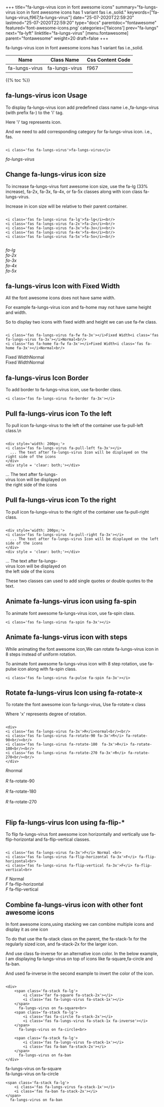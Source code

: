 +++
title="fa-lungs-virus icon in font awesome icons"
summary="fa-lungs-virus icon in font awesome icons has 1 variant fas i.e.,solid."
keywords=["fa-lungs-virus,f967,fa-lungs-virus"]
date="25-07-2020T22:59:20"
lastmod="25-07-2020T22:59:20"
type="docs"
parentdoc="fontawesome"
featured='font-awesome-icons.png'
categories=['faicons']
prev="fa-lungs"
next="fa-lyft"
linktitle="fa-lungs-virus"
[menu.fontawesome]
parent="fontawesome"
weight=20
draft=false
+++


fa-lungs-virus icon in font awesome icons has 1 variant fas i.e.,solid.

<div class='table-responsive'><table class='table'><thead><tr><th>Name</th><th>Class Name</th><th>Css Content Code</th></tr></thead><tbody><tr><td>fa-lungs-virus</td><td>fa-lungs-virus</td><td>f967</td></tr></tbody></table></div>


{{% toc %}}


## fa-lungs-virus icon Usage

To display fa-lungs-virus icon add predefined class name i.e.,fa-lungs-virus (with prefix fa-) to the 'i' tag.

Here 'i' tag represents icon.

And we need to add corresponding category for fa-lungs-virus icon. i.e., fas.


```

<i class='fas fa-lungs-virus'>fa-lungs-virus</i>
```

<i class='fas fa-lungs-virus'>fa-lungs-virus</i>




## Change fa-lungs-virus icon size
To increase fa-lungs-virus font awesome icon size, use the fa-lg (33% increase), fa-2x, fa-3x, fa-4x, or fa-5x classes along with icon class fa-lungs-virus.

Increase in icon size will be relative to their parent container. 

```

<i class='fas fa-lungs-virus fa-lg'>fa-lg</i><br/>
<i class='fas fa-lungs-virus fa-2x'>fa-2x</i><br/>
<i class='fas fa-lungs-virus fa-3x'>fa-3x</i><br/>
<i class='fas fa-lungs-virus fa-4x'>fa-4x</i><br/>
<i class='fas fa-lungs-virus fa-5x'>fa-5x</i><br/>
            
```

<i class='fas fa-lungs-virus fa-lg'>fa-lg</i><br/>
<i class='fas fa-lungs-virus fa-2x'>fa-2x</i><br/>
<i class='fas fa-lungs-virus fa-3x'>fa-3x</i><br/>
<i class='fas fa-lungs-virus fa-4x'>fa-4x</i><br/>
<i class='fas fa-lungs-virus fa-5x'>fa-5x</i><br/>
            



## fa-lungs-virus Icon with Fixed Width 

All the font awesome icons does not have same width.

For example fa-lungs-virus icon and fa-home may not have same height and width.

So to display two icons with fixed width and height we can use fa-fw class.


```

<i class='fas fa-lungs-virus fa-fw fa-3x'></i>Fixed Width<i class='fas fa-lungs-virus fa-3x'></i>Normal<br/>
<i class='fas fa-home fa-fw fa-3x'></i>Fixed Width<i class='fas fa-home fa-3x'></i>Normal<br/>
```

<i class='fas fa-lungs-virus fa-fw fa-3x'></i>Fixed Width<i class='fas fa-lungs-virus fa-3x'></i>Normal<br/>
<i class='fas fa-home fa-fw fa-3x'></i>Fixed Width<i class='fas fa-home fa-3x'></i>Normal<br/>



## fa-lungs-virus Icon Border 

To add border to fa-lungs-virus icon, use fa-border class.


```
<i class='fas fa-lungs-virus fa-border fa-3x'></i>

```
<i class='fas fa-lungs-virus fa-border fa-3x'></i>





## Pull fa-lungs-virus icon To the left

To pull icon fa-lungs-virus to the left of the container use fa-pull-left class.\n

```

<div style='width: 200px;'>
<i class='fas fa-lungs-virus fa-pull-left fa-3x'></i>
  ... The text after fa-lungs-virus Icon will be displayed on the right side of the icons
</div>
<div style = 'clear: both;'></div>
```

<div style='width: 200px;'>
<i class='fas fa-lungs-virus fa-pull-left fa-3x'></i>
  ... The text after fa-lungs-virus Icon will be displayed on the right side of the icons
</div>
<div style = 'clear: both;'></div>




## Pull fa-lungs-virus icon To the right
To pull icon fa-lungs-virus to the right of the container use fa-pull-right class.

```

<div style='width: 200px;'>
<i class='fas fa-lungs-virus fa-pull-right fa-3x'></i>
  ... The text after fa-lungs-virus Icon will be displayed on the left side of the icons
</div>
<div style = 'clear: both;'></div>
```

<div style='width: 200px;'>
<i class='fas fa-lungs-virus fa-pull-right fa-3x'></i>
  ... The text after fa-lungs-virus Icon will be displayed on the left side of the icons
</div>
<div style = 'clear: both;'></div>

These two classes can used to add single quotes or double quotes to the text.


## Animate fa-lungs-virus icon using fa-spin
To animate font awesome fa-lungs-virus icon, use fa-spin class.

```
<i class='fas fa-lungs-virus fa-spin fa-3x'></i>
```
<i class='fas fa-lungs-virus fa-spin fa-3x'></i>




## Animate fa-lungs-virus icon with steps
While animating the font awesome icon,We can rotate fa-lungs-virus icon in 8 steps instead of uniform rotation.

To animate font awesome fa-lungs-virus icon with 8 step rotation, use fa-pulse icon along with fa-spin class.


```
<i class='fas fa-lungs-virus fa-pulse fa-spin fa-3x'></i>

```
<i class='fas fa-lungs-virus fa-pulse fa-spin fa-3x'></i>





## Rotate fa-lungs-virus Icon using fa-rotate-x
To rotate the font awesome icon fa-lungs-virus, Use fa-rotate-x class

Where 'x' represents degree of rotation.


```

<div>
<i class='fas fa-lungs-virus fa-3x'>R</i>normal<br/><br/>
<i class='fas fa-lungs-virus fa-rotate-90 fa-3x'>R</i> fa-rotate-90<br/><br/> 
<i class='fas fa-lungs-virus fa-rotate-180  fa-3x'>R</i> fa-rotate-180<br/><br/> 
<i class='fas fa-lungs-virus fa-rotate-270 fa-3x'>R</i> fa-rotate-270<br/><br/>
</div>
```

<div>
<i class='fas fa-lungs-virus fa-3x'>R</i>normal<br/><br/>
<i class='fas fa-lungs-virus fa-rotate-90 fa-3x'>R</i> fa-rotate-90<br/><br/> 
<i class='fas fa-lungs-virus fa-rotate-180  fa-3x'>R</i> fa-rotate-180<br/><br/> 
<i class='fas fa-lungs-virus fa-rotate-270 fa-3x'>R</i> fa-rotate-270<br/><br/>
</div>




## Flip fa-lungs-virus Icon using fa-flip-*
To flip fa-lungs-virus font awesome icon horizontally and vertically use fa-flip-horizontal and fa-flip-vertical classes. 

```

<i class='fas fa-lungs-virus fa-3x'>F</i> Normal <br>
<i class='fas fa-lungs-virus fa-flip-horizontal fa-3x'>F</i> fa-flip-horizontal<br>
<i class='fas fa-lungs-virus fa-flip-vertical fa-3x'>F</i> fa-flip-vertical<br>
```

<i class='fas fa-lungs-virus fa-3x'>F</i> Normal <br>
<i class='fas fa-lungs-virus fa-flip-horizontal fa-3x'>F</i> fa-flip-horizontal<br>
<i class='fas fa-lungs-virus fa-flip-vertical fa-3x'>F</i> fa-flip-vertical<br>




## Combine fa-lungs-virus icon with other font awesome icons
In font awesome icons,using stacking we can combine multiple icons and display it as one icon 

To do that use the fa-stack class on the parent, the fa-stack-1x for the regularly sized icon, and fa-stack-2x for the larger icon.

And use class fa-inverse for an alternative icon color. 
In the below example, I am displaying fa-lungs-virus on top of icons like fa-square,fa-circle and fa-ban.

And used fa-inverse in the second example to invert the color of the icon.

```

<div>
    <span class='fa-stack fa-lg'>
        <i class='far fa-square fa-stack-2x'></i>
        <i class='fas fa-lungs-virus fa-stack-1x'></i>
    </span>
      fa-lungs-virus on fa-square<br>
    <span class='fa-stack fa-lg'>
        <i class='fas fa-circle fa-stack-2x'></i>
        <i class='fas fa-lungs-virus fa-stack-1x fa-inverse'></i>
    </span>
      fa-lungs-virus on fa-circle<br>

    <span class='fa-stack fa-lg'>
        <i class='fas fa-lungs-virus fa-stack-1x'></i>
        <i class='fas fa-ban fa-stack-2x'></i>
    </span>
      fa-lungs-virus on fa-ban
</div>
```

<div>
    <span class='fa-stack fa-lg'>
        <i class='far fa-square fa-stack-2x'></i>
        <i class='fas fa-lungs-virus fa-stack-1x'></i>
    </span>
      fa-lungs-virus on fa-square<br>
    <span class='fa-stack fa-lg'>
        <i class='fas fa-circle fa-stack-2x'></i>
        <i class='fas fa-lungs-virus fa-stack-1x fa-inverse'></i>
    </span>
      fa-lungs-virus on fa-circle<br>

    <span class='fa-stack fa-lg'>
        <i class='fas fa-lungs-virus fa-stack-1x'></i>
        <i class='fas fa-ban fa-stack-2x'></i>
    </span>
      fa-lungs-virus on fa-ban
</div>






